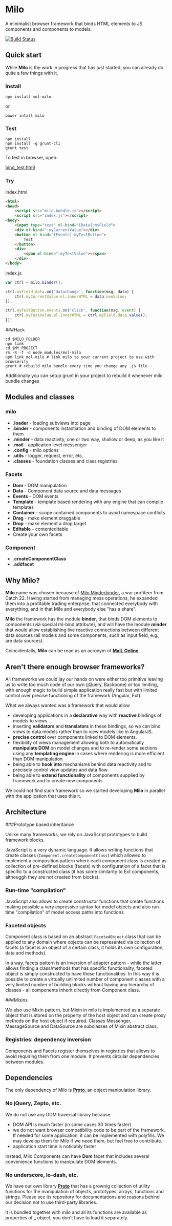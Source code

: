 Milo
====

A minimalist browser framework that binds HTML elements to JS components and components to models.

[![Build Status](https://travis-ci.org/MailOnline/milo.png?branch=master)](https://travis-ci.org/MailOnline/milo)


Quick start
-----------

While __Milo__ is the work in progress that has just started, you can already do
quite a few things with it.

### Install

    npm install mol-milo

or

    bower intall milo

### Test

    npm install
    npm install -g grunt-cli
    grunt test

To test in browser, open:

[bind_test.html](https://github.com/MailOnline/milo/blob/master/test_html/bind_test.html)

### Try

index.html
```html
<html>
<head>
	<script src="milo.bundle.js"></script>
	<script src="index.js"></script>
<body>
    <input type="text" ml-bind="[Data]:myField">
    <div ml-bind=":myCurrentValue"></div>
    <button ml-bind="[Events]:myTestButton">
    	Test
    </button>
    <div>
    	<span ml-bind=":myTestValue"></span>
    </div>
</body>
```

index.js
```javascript
var ctrl = milo.binder();

ctrl.myField.data.on('datachange', function(msg, data) {
	ctrl.myCurrentValue.el.innerHTML = data.newValue;
});

ctrl.myTestButton.events.on('click', function(msg, event) {
	ctrl.myTestValue.el.innerHTML = ctrl.myField.data.value();
});
```

###Hack

```shell
cd $MILO_FOLDER
npm link
cd $MY_PROJECT
rm -R -f -d node_modules/mol-milo
npm link mol-milo # link milo to your current project to use with browserify
grunt # rebuild milo bundle every time you change any .js file
```

Additionally you can setup grunt in your project to rebuild it whenever
milo bundle changes


Modules and classes
-------------------

### milo

- .__loader__ - loading subviews into page
- .__binder__ - components instantiation and binding of DOM elements to them
- .__minder__ - data reactivity, one or two way, shallow or deep, as you like it
- .__mail__ - applicaiton level messenger
- .__config__ - milo options
- .__utils__ - logger, request, error, etc.
- .__classes__ - foundation classes and class registries

### Facets

- __Dom__ - DOM manipulation
- __Data__ - Component data source and data messages
- __Events__ - DOM events
- __Template__ - template based rendering with any engine that can compile templates
- __Container__ - scope contained components to avoid namespace conflicts
- __Drag__ - make element draggable
- __Drop__ - make element a drop target
- __Editable__ - contenteditable
- Create your own facets

### Component

- .__createComponentClass__
- .__addfacet__


Why Milo?
---------

__Milo__ name was chosen because of [Milo Minderbinder](http://en.wikipedia.org/wiki/Milo_Minderbinder), a war profiteer from Catch 22. Having started from managing mess operations, he expanded them into a profitable trading enterprise, that connected everybody with everything, and in that Milo and everybody else "has a share".

__Milo__ the framework has the module __binder__, that binds DOM elements to 
components (via special ml-bind attribute), and will have the module __minder__
that would allow establishing live reactive connections between different data
sources (all models and some components, such as input field, e.g., are data 
sources).

Coincidentally, __Milo__ can be read as an acronym of [__MaIL Online__](http://dailymail.co.uk).


Aren't there enough browser frameworks?
---------------------------------------

All frameworks we could lay our hands on were either too primitive leaving us
to write too much code of our own (jQuery, Backbone) or too limiting, with enough
magic to build simple application really fast but with limited control over
precise functioning of the framework (Angular, Ext).

What we always wanted was a framework that would allow

- developing applications in a __declarative__ way with __reactive__ bindings of models to views
- inserting __validators__ and __translators__ in these bindings, so we can bind views to data models rather than to view models like in AngularJS.
- __precise control__ over components linked to DOM elements.
- flexibility of views management allowing both to automatically __manipulate DOM__ on model changes and to re-render some sections using any __templating engine__
in cases where rendering is more efficient than DOM manipulation
- being able to __hook into__ mechanisms behind data reactivity and to precisely
control view updates and data flow
- being able to __extend functionality__ of components supplied by framework
and to create new components

We could not find such framework so we started developing __Milo__ in parallel with the application that uses this it.


Architecture
------------

###Prototype based inheritance

Unlike many frameworks, we rely on JavaScript prototypes to build framework blocks.

JavaScript is a very dynamic language. It allows writing functions that create classes (```Component.createComponentClass```) which allowed to implement a composition pattern where each component class is created as collection of pre-defined blocks
(facets) with configuration of a facet that is specific to a constructed class
(it has some similarity to Ext components, althouggh they are not created from blocks).

### Run-time "compilation"

JavaScript also allows to create constructor functions that create
functions making possible a very expressive syntax for model objects
and also run-time "compilation" of model access paths into functions.

### Faceted objects

Component class is based on an abstract ```FacetedObject``` class that can be
applied to any domain where objects can be represented via collection of facets
(a facet is an object of a certain class, it holds its own configuration,
data and methods).

In a way, facets pattern is an inversion of adapter pattern - while the latter
allows finding a class/methods that has specific functionality, faceted object
is simply constructed to have these functionalities. In this way it is possible
to create a virtually unlimited number of component classes with a very limited
number of building blocks without having any hierarchy of classes - all components
inherit directly from Component class.

###Mixins

We also use Mixin pattern, but Mixin in milo is implemented as a separate object
that is stored on the property of the host object and can create proxy methods on
the host object if required. Classes Messenger, MessageSource and DataSource are
subclasses of Mixin abstract class.

### Registries: dependency inversion

Components and Facets register themselves in registries that allows to avoid requiring them from one module. It prevents circular dependencies between modules.


Dependencies
------------

The only dependency of Milo is [__Proto__](https://github.com/MailOnline/proto),
an object manipulation library.

### No jQuery, Zepto, etc.

We do not use any DOM traversal library because:

- DOM API is much faster (in some cases 30 times faster)
- we do not want browser compatibility code to be part of the framework.
If needed for some application, it can be implemented with polyfills.
We may develop them for Milo if we need them, but feel free to contribute.
- application start time is noticably faster

Instead, Milo Components can have __Dom__ facet that includes several convenience functions to manipulate DOM elements.

### No underscore, lo-dash, etc.

We have our own library [__Proto__](https://github.com/MailOnline/proto) that has
a grownig collection of utility functions for the manipulation of objects,
prototypes, arrays, functions and strings. Please see its repository
for documentations and reasons behind our decision not to use
third-party libraries.

It is bundled together with milo and all its functions are available as
properties of _ object, you don't have to load it separately.
